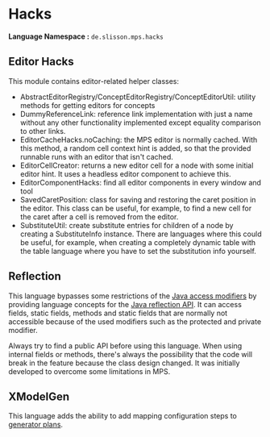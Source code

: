 # Hacks

**Language Namespace :** `de.slisson.mps.hacks`

## Editor Hacks

This module contains editor-related helper classes:

- AbstractEditorRegistry/ConceptEditorRegistry/ConceptEditorUtil: utility methods for getting editors for concepts
- DummyReferenceLink: reference link implementation with just a name without any other functionality implemented except
 equality comparison to other links.
- EditorCacheHacks.noCaching: the MPS editor is normally cached. With this method, a random cell context hint is added,
 so that the provided runnable runs with an editor that isn't cached.
- EditorCellCreator: returns a new editor cell for a node with some initial editor hint. It uses a headless editor component
 to achieve this.
- EditorComponentHacks: find all editor components in every window and tool
- SavedCaretPosition: class for saving and restoring the caret position in the editor. This class can be useful, for example,
 to find a new cell for the caret after a cell is removed from the editor.
- SubstituteUtil: create substitute entries for children of a node by creating a SubstituteInfo instance. There are languages
 where this could be useful, for example, when creating a completely dynamic table with the table language where you have
 to set the substitution info yourself.

## Reflection

This language bypasses some restrictions of the [Java access modifiers](https://www.baeldung.com/java-access-modifiers) by
providing language concepts for the [Java reflection API](https://www.baeldung.com/java-reflection). It can access fields,
static fields, methods and static fields that are normally not accessible because of the used modifiers such as the protected 
and private modifier. 

Always try to find a public API before using this language. When using internal fields or methods, there's always the possibility 
that the code will break in the feature because the class design changed. It was initially developed to overcome some 
limitations in MPS.


## XModelGen

This language adds the ability to add mapping configuration steps to [generator plans](https://www.jetbrains.com/help/mps/generation-plan.html).
